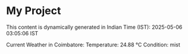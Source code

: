 # My Project

This content is dynamically generated in Indian Time (IST): 2025-05-06 03:05:06 IST


Current Weather in Coimbatore:
Temperature: 24.88 °C
Condition: mist
